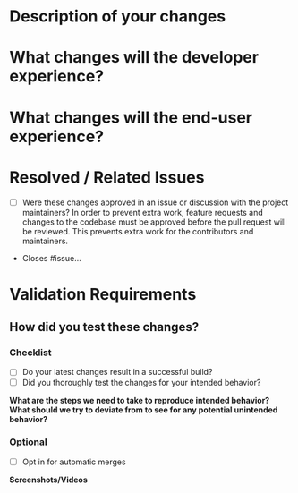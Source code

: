 <!-- 
🚨🚨🚨🚨🚨🚨🚨🚨🚨🚨🚨🚨🚨🚨🚨🚨🚨🚨🚨🚨🚨
I ACKNOWLEDGE THE FOLLOWING BEFORE PROCEEDING:
1. PR may be closed if it is not following the template
2. Try not to make duplicates. Do a quick search before posting
3. Add a clear title starting with the type prefix ("Feature: ", "Fix: ", "Cleanup: ", etc.)
4. Add a clear description of your changes
-->

# Description of your changes
<!-- Explain in technical detail of what your changes intend to bring to this project. -->

# What changes will the developer experience?
<!-- If this is not applicable, remove this section -->

# What changes will the end-user experience?
<!-- Explain everything in a concise manner as this paragraph will be used directly in the changelog -->
<!-- If your changes are purely internal, you may remove this section -->

# Resolved / Related Issues
<!-- If there are no issues listed for this, you must create one with detail-->
- [ ]  Were these changes approved in an issue or discussion with the project maintainers? In order to prevent extra work, feature requests and changes to the codebase must be approved before the pull request will be reviewed. This prevents extra work for the contributors and maintainers.
- Closes #issue...


# Validation Requirements
<!-- Do not just check these boxes, **prove** you did the changes. -->

## How did you test these changes?

### Checklist
- [ ] Do your latest changes result in a successful build?
- [ ] Did you thoroughly test the changes for your intended behavior? 

**What are the steps we need to take to reproduce intended behavior? What should we try to deviate from to see for any potential unintended behavior?**

### Optional
- [ ] Opt in for automatic merges

**Screenshots/Videos**
<!-- Required if there are visual changes -->
<!-- Add screenshots here. -->
